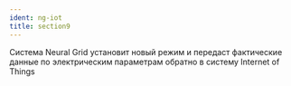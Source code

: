 ```yaml
---
ident: ng-iot
title: section9
---
```


Система Neural Grid установит новый режим и передаст фактические данные по электрическим параметрам обратно в систему Internet of Things 